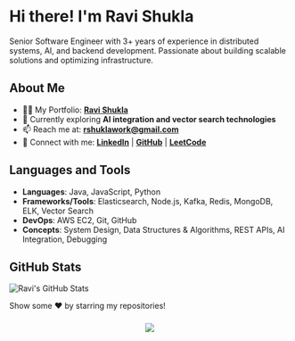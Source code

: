 # Hi there! I'm Ravi Shukla

Senior Software Engineer with 3+ years of experience in distributed systems, AI, and backend development. Passionate about building scalable solutions and optimizing infrastructure.

## About Me

- 👨‍💻 My Portfolio: **[Ravi Shukla](https://rshukla12.github.io/)**
- 🌱 Currently exploring **AI integration and vector search technologies**
- 📫 Reach me at: **rshuklawork@gmail.com**
- 📱 Connect with me: **[LinkedIn](https://www.linkedin.com/in/rshukla12/)** | **[GitHub](https://github.com/Rshukla12)** | **[LeetCode](https://leetcode.com/RaviShukla12)**

## Languages and Tools

- **Languages**: Java, JavaScript, Python
- **Frameworks/Tools**: Elasticsearch, Node.js, Kafka, Redis, MongoDB, ELK, Vector Search
- **DevOps**: AWS EC2, Git, GitHub
- **Concepts**: System Design, Data Structures & Algorithms, REST APIs, AI Integration, Debugging

## GitHub Stats

![Ravi's GitHub Stats](https://github-readme-stats.vercel.app/api?username=Rshukla12&show_icons=true&theme=radical)

Show some ❤️ by starring my repositories!

<h3 align="center"> 
  <a href="https://github.com/Rshukla12/github-profile-views-counter">
    <img src="https://komarev.com/ghpvc/?username=Rshukla12&style=for-the-badge">
  </a>
</h3>
